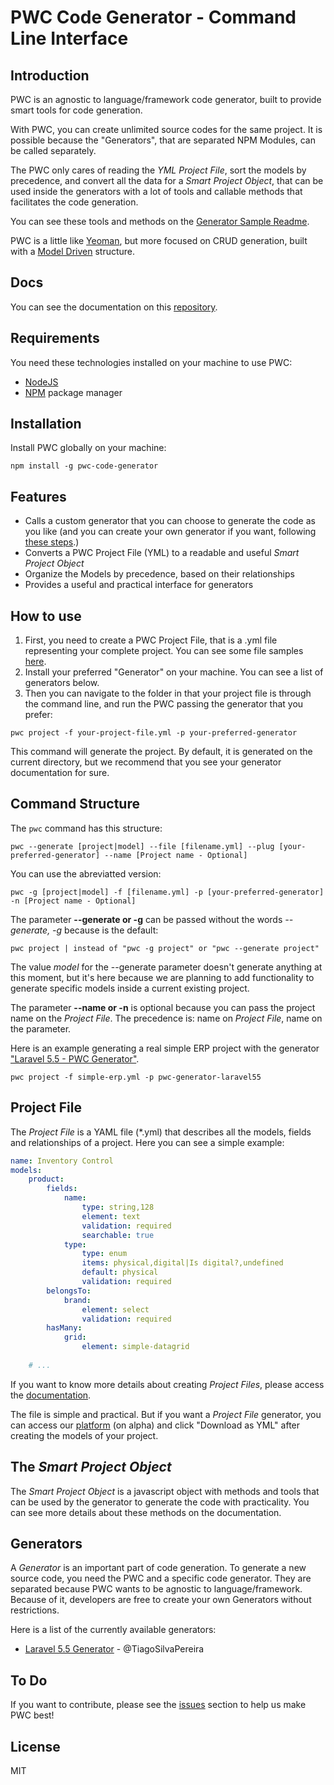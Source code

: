 # PWC Code Generator - Command Line Interface

## Introduction

PWC is an agnostic to language/framework code generator, built to provide smart tools for code generation.

With PWC, you can create unlimited source codes for the same project. It is possible because the "Generators", that are separated NPM Modules, can be called separately.

The PWC only cares of reading the *YML Project File*, sort the models by precedence, and convert all the data for a *Smart Project Object*, that can be used inside the generators with a lot of tools and callable methods that facilitates the code generation.

You can see these tools and methods on the [Generator Sample Readme](https://github.com/pwc-code-generator/pwc-generator-sample/blob/master/readme.md).

PWC is a little like [Yeoman](http://yeoman.io/), but more focused on CRUD generation, built with a [Model Driven](https://en.wikipedia.org/wiki/Model-driven_architecture) structure.

## Docs

You can see the documentation on this [repository](https://github.com/pwc-code-generator/docs).

## Requirements

You need these technologies installed on your machine to use PWC:

- [NodeJS](https://nodejs.org)
- [NPM](https://www.npmjs.com/) package manager

## Installation

Install PWC globally on your machine:

```
npm install -g pwc-code-generator
```

## Features

- Calls a custom generator that you can choose to generate the code as you like (and you can create your own generator if you want, following [these steps](https://github.com/pwc-code-generator/pwc-generator-sample/blob/master/readme.md).)
- Converts a PWC Project File (YML) to a readable and useful *Smart Project Object*
- Organize the Models by precedence, based on their relationships
- Provides a useful and practical interface for generators

## How to use

1. First, you need to create a PWC Project File, that is a .yml file representing your complete project. You can see some file samples [here](https://github.com/pwc-code-generator/pwc/tree/master/examples).
2. Install your preferred "Generator" on your machine. You can see a list of generators below.
3. Then you can navigate to the folder in that your project file is through the command line, and run the PWC passing the generator that you prefer:

```
pwc project -f your-project-file.yml -p your-preferred-generator
```
This command will generate the project. By default, it is generated on the current directory, but we recommend that you see your generator documentation for sure.


## Command Structure

The ```pwc``` command has this structure:

```
pwc --generate [project|model] --file [filename.yml] --plug [your-preferred-generator] --name [Project name - Optional]
```

You can use the abreviatted version:

```
pwc -g [project|model] -f [filename.yml] -p [your-preferred-generator] -n [Project name - Optional]
```

The parameter **--generate or -g** can be passed without the words *--generate, -g* because is the default:

```
pwc project | instead of "pwc -g project" or "pwc --generate project"
```

The value *model* for the --generate parameter doesn't generate anything at this moment, but it's here because we are planning to add functionality to generate specific models inside a current existing project.

The parameter **--name or -n** is optional because you can pass the project name on the *Project File*. The precedence is: name on *Project File*, name on the parameter.

Here is an example generating a real simple ERP project with the generator ["Laravel 5.5 - PWC Generator"](https://github.com/pwc-code-generator/pwc-generator-laravel55).

```
pwc project -f simple-erp.yml -p pwc-generator-laravel55
```

## Project File

The *Project File* is a YAML file (*.yml) that describes all the models, fields and relationships of a project. Here you can see a simple example:

```yml
name: Inventory Control
models:
    product:
        fields:
            name:
                type: string,128
                element: text
                validation: required
                searchable: true
            type:
                type: enum
                items: physical,digital|Is digital?,undefined
                default: physical
                validation: required
        belongsTo:
            brand:
                element: select
                validation: required
        hasMany:
            grid:
                element: simple-datagrid
    
    # ...
```

If you want to know more details about creating *Project Files*, please access the [documentation](https://github.com/pwc-code-generator/docs/blob/master/2_Creating_Project_Files.md).

The file is simple and practical. But if you want a *Project File* generator, you can access our [platform](https://appstart.kingofcode.com.br/) (on alpha) and click "Download as YML" after creating the models of your project.

## The *Smart Project Object*

The *Smart Project Object* is a javascript object with methods and tools that can be used by the generator to generate the code with practicality. You can see more details about these methods on the documentation.

## Generators

A *Generator* is an important part of code generation. To generate a new source code, you need the PWC and a specific code generator. They are separated because PWC wants to be agnostic to language/framework. Because of it, developers are free to create your own Generators without restrictions.

Here is a list of the currently available generators:

- [Laravel 5.5 Generator](https://github.com/pwc-code-generator/pwc-generator-laravel55) - @TiagoSilvaPereira

## To Do

If you want to contribute, please see the [issues](https://github.com/pwc-code-generator/pwc/issues) section to help us make PWC best!

## License
MIT